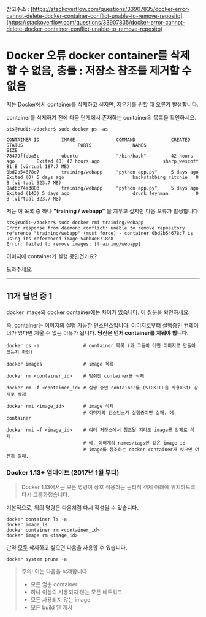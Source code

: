 참고주소 : [https://stackoverflow.com/questions/33907835/docker-error-cannot-delete-docker-container-conflict-unable-to-remove-reposito](https://stackoverflow.com/questions/33907835/docker-error-cannot-delete-docker-container-conflict-unable-to-remove-reposito)

# Docker 오류 docker container를 삭제할 수 없음, 충돌 : 저장소 참조를 제거할 수 없음

저는 Docker에서 container를 삭제하고 싶지만, 지우기를 원할 때 오류가 발생합니다.

container를 삭제하기 전에 다음 단계에서 존재하는 container의 목록을 확인하세요.

```shell
sts@Yudi:~/docker$ sudo docker ps -as

CONTAINER ID        IMAGE               COMMAND             CREATED             STATUS                    PORTS               NAMES                  SIZE
78479ffeba5c        ubuntu              "/bin/bash"         42 hours ago        Exited (0) 42 hours ago                       sharp_wescoff          81 B (virtual 187.7 MB)
0bd2b54678c7        training/webapp     "python app.py"     5 days ago          Exited (0) 5 days ago                         backstabbing_ritchie   0 B (virtual 323.7 MB)
0adbc74a3803        training/webapp     "python app.py"     5 days ago          Exited (143) 5 days ago                       drunk_feynman          0 B (virtual 323.7 MB)
```

저는 이 목록 중 하나 **"training / webapp"** 을 지우고 싶지만 다음 오류가 발생합니다.

```shell
sts@Yudi:~/docker$ sudo docker rmi training/webapp
Error response from daemon: conflict: unable to remove repository reference "training/webapp" (must force) - container 0bd2b54678c7 is using its referenced image 54bb4e8718e8
Error: failed to remove images: [training/webapp]
```

이미지에 container가 실행 중인건가요?

도와주세요.

---

## 11개 답변 중 1

docker image와 docker container에는 차이가 있습니다. 이 [질문](https://stackoverflow.com/questions/23735149/what-is-the-difference-between-a-docker-image-and-a-container)을 확인하세요.

즉, container는 이미지의 실행 가능한 인스턴스입니다. 이미지로부터 실행중인 컨테이너가 있다면 지울 수 없는 이유가 됩니다. **당신은 먼저 container를 지워야 합니다.**

```shell
docker ps -a                # container 목록 (과 그들이 어떤 이미지로 만들어 졌는지 확인)

docker images               # image 목록 

docker rm <container_id>    # 멈춰진 container를 삭제

docker rm -f <container_id> # 실행 중인 container를 (SIGKILL을 사용하여) 강제로 삭제

docker rmi <image_id>       # image 삭제
                            # 이미지의 인스턴스가 실행중이면 실패. 예. container

docker rmi -f <image_id>    # 여러 저장소에서 참조될 지라도 image를 강제로 삭제.
                            # 예. 여러개의 names/tags인 같은 image id
                            # image를 참조하는 docker container가 있으면 여전히 실패.
``` 

### Docker 1.13+ 업데이트 (2017년 1월 부터)

> Docker 1.13에서는 모든 명령이 상호 작용하는 논리적 객체 아래에 위치하도록 다시 그룹화했습니다.

기본적으로, 위의 명령은 다음처럼 다시 작성될 수 있습니다.

```shell
docker container ls -a
docker image ls
docker container rm <container_id>
docker image rm <image_id>
```

만약 [모두](https://docs.docker.com/engine/reference/commandline/system_prune/) 삭제하고 싶으면 다음을 사용할 수 있습니다.

```shell
docker system prune -a
```

> 주의! 이는 다음을 삭제합니다.
> * 모든 멈춘 container
> * 하나 이상의 사용되지 않는 모든 네트워크
> * 모든 사용되지 않는 image
> * 모든 build 된 캐시

